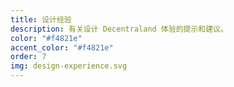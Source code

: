 ```yaml
---
title: 设计经验
description: 有关设计 Decentraland 体验的提示和建议。
color: "#f4821e"
accent_color: "#f4821e"
order: 7
img: design-experience.svg
---
```

